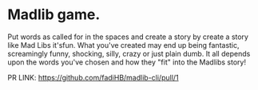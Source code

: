 
# Madlib game.

Put words as called for in the spaces and create a story by  create a story like Mad Libs it'sfun.
What you've created may end up being fantastic, screamingly funny, shocking, silly, crazy or just
plain dumb.
It all depends upon the words you've chosen and how they "fit" into the Madlibs story! 

PR LINK: https://github.com/fadiHB/madlib-cli/pull/1
